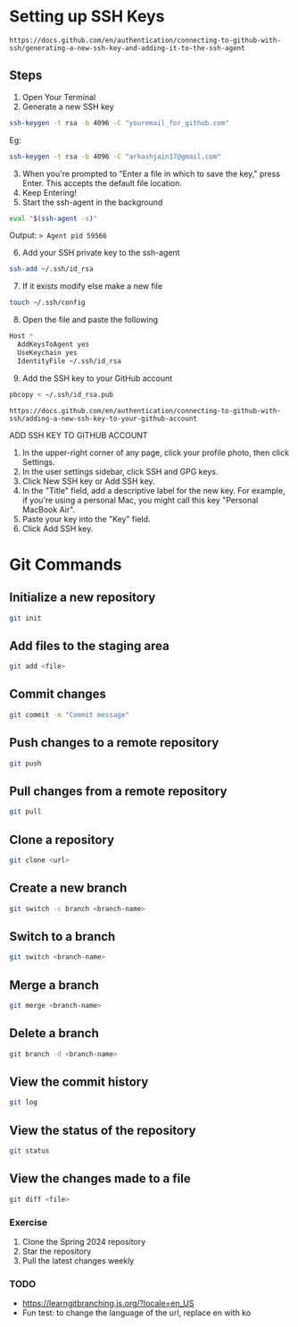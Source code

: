 # Setting up SSH Keys
```https://docs.github.com/en/authentication/connecting-to-github-with-ssh/generating-a-new-ssh-key-and-adding-it-to-the-ssh-agent```
## Steps
1) Open Your Terminal
2) Generate a new SSH key
```bash
ssh-keygen -t rsa -b 4096 -C "youremail_for_github.com"
```
Eg:
```bash
ssh-keygen -t rsa -b 4096 -C "arkashjain17@gmail.com"
```
3) When you're prompted to "Enter a file in which to save the key," press Enter. This accepts the default file location.
4) Keep Entering!
5) Start the ssh-agent in the background
```bash
eval "$(ssh-agent -s)"
```
Output:
```> Agent pid 59566```

6) Add your SSH private key to the ssh-agent
```bash
ssh-add ~/.ssh/id_rsa
```
7) If it exists modify else make a new file
```bash
touch ~/.ssh/config
```
8) Open the file and paste the following
```bash
Host *
  AddKeysToAgent yes
  UseKeychain yes
  IdentityFile ~/.ssh/id_rsa
```
9) Add the SSH key to your GitHub account
```bash
pbcopy < ~/.ssh/id_rsa.pub
```

```
https://docs.github.com/en/authentication/connecting-to-github-with-ssh/adding-a-new-ssh-key-to-your-github-account
```
ADD SSH KEY TO GITHUB ACCOUNT
1) In the upper-right corner of any page, click your profile photo, then click Settings.
2) In the user settings sidebar, click SSH and GPG keys.
3) Click New SSH key or Add SSH key.
4) In the "Title" field, add a descriptive label for the new key. For example, if you're using a personal Mac, you might call this key "Personal MacBook Air".
5) Paste your key into the "Key" field.
6) Click Add SSH key.


# Git Commands

## Initialize a new repository

```bash
git init
```

## Add files to the staging area

```bash
git add <file>
```

## Commit changes

```bash
git commit -m "Commit message"
```

## Push changes to a remote repository

```bash
git push
```

## Pull changes from a remote repository

```bash
git pull
```

## Clone a repository

```bash
git clone <url>
```

## Create a new branch

```bash
git switch -c branch <branch-name>
```

## Switch to a branch

```bash
git switch <branch-name>
```

## Merge a branch

```bash
git merge <branch-name>
```

## Delete a branch

```bash
git branch -d <branch-name>
```

## View the commit history

```bash
git log
```

## View the status of the repository

```bash
git status
```

## View the changes made to a file

```bash
git diff <file>
```

### Exercise

1. Clone the Spring 2024 repository
2. Star the repository
3. Pull the latest changes weekly

### TODO
- https://learngitbranching.js.org/?locale=en_US
- Fun test: to change the language of the url, replace en with ko


